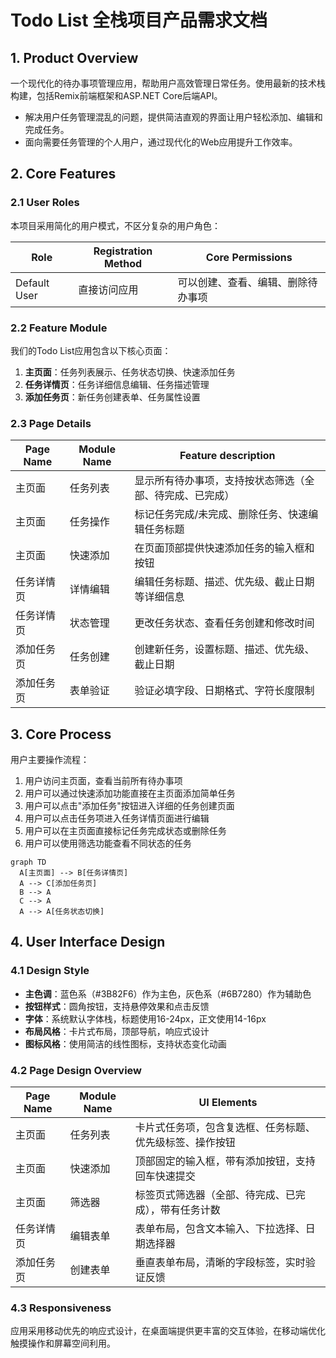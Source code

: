 # Todo List 全栈项目产品需求文档

## 1. Product Overview
一个现代化的待办事项管理应用，帮助用户高效管理日常任务。使用最新的技术栈构建，包括Remix前端框架和ASP.NET Core后端API。
- 解决用户任务管理混乱的问题，提供简洁直观的界面让用户轻松添加、编辑和完成任务。
- 面向需要任务管理的个人用户，通过现代化的Web应用提升工作效率。

## 2. Core Features

### 2.1 User Roles
本项目采用简化的用户模式，不区分复杂的用户角色：

| Role | Registration Method | Core Permissions |
|------|---------------------|------------------|
| Default User | 直接访问应用 | 可以创建、查看、编辑、删除待办事项 |

### 2.2 Feature Module
我们的Todo List应用包含以下核心页面：
1. **主页面**：任务列表展示、任务状态切换、快速添加任务
2. **任务详情页**：任务详细信息编辑、任务描述管理
3. **添加任务页**：新任务创建表单、任务属性设置

### 2.3 Page Details

| Page Name | Module Name | Feature description |
|-----------|-------------|---------------------|
| 主页面 | 任务列表 | 显示所有待办事项，支持按状态筛选（全部、待完成、已完成） |
| 主页面 | 任务操作 | 标记任务完成/未完成、删除任务、快速编辑任务标题 |
| 主页面 | 快速添加 | 在页面顶部提供快速添加任务的输入框和按钮 |
| 任务详情页 | 详情编辑 | 编辑任务标题、描述、优先级、截止日期等详细信息 |
| 任务详情页 | 状态管理 | 更改任务状态、查看任务创建和修改时间 |
| 添加任务页 | 任务创建 | 创建新任务，设置标题、描述、优先级、截止日期 |
| 添加任务页 | 表单验证 | 验证必填字段、日期格式、字符长度限制 |

## 3. Core Process

用户主要操作流程：
1. 用户访问主页面，查看当前所有待办事项
2. 用户可以通过快速添加功能直接在主页面添加简单任务
3. 用户可以点击"添加任务"按钮进入详细的任务创建页面
4. 用户可以点击任务项进入任务详情页面进行编辑
5. 用户可以在主页面直接标记任务完成状态或删除任务
6. 用户可以使用筛选功能查看不同状态的任务

```mermaid
graph TD
  A[主页面] --> B[任务详情页]
  A --> C[添加任务页]
  B --> A
  C --> A
  A --> A[任务状态切换]
```

## 4. User Interface Design

### 4.1 Design Style
- **主色调**：蓝色系（#3B82F6）作为主色，灰色系（#6B7280）作为辅助色
- **按钮样式**：圆角按钮，支持悬停效果和点击反馈
- **字体**：系统默认字体栈，标题使用16-24px，正文使用14-16px
- **布局风格**：卡片式布局，顶部导航，响应式设计
- **图标风格**：使用简洁的线性图标，支持状态变化动画

### 4.2 Page Design Overview

| Page Name | Module Name | UI Elements |
|-----------|-------------|-------------|
| 主页面 | 任务列表 | 卡片式任务项，包含复选框、任务标题、优先级标签、操作按钮 |
| 主页面 | 快速添加 | 顶部固定的输入框，带有添加按钮，支持回车快速提交 |
| 主页面 | 筛选器 | 标签页式筛选器（全部、待完成、已完成），带有任务计数 |
| 任务详情页 | 编辑表单 | 表单布局，包含文本输入、下拉选择、日期选择器 |
| 添加任务页 | 创建表单 | 垂直表单布局，清晰的字段标签，实时验证反馈 |

### 4.3 Responsiveness
应用采用移动优先的响应式设计，在桌面端提供更丰富的交互体验，在移动端优化触摸操作和屏幕空间利用。